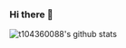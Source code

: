 ### Hi there 👋

![t104360088's github stats](https://github-readme-stats.vercel.app/api?username=t104360088&include_all_commits=true&bg_color=30,e96443,904e95&title_color=fff&text_color=fff)

<!--
**t104360088/t104360088** is a ✨ _special_ ✨ repository because its `README.md` (this file) appears on your GitHub profile.

Here are some ideas to get you started:

- 🔭 I’m currently working on ...
- 🌱 I’m currently learning ...
- 👯 I’m looking to collaborate on ...
- 🤔 I’m looking for help with ...
- 💬 Ask me about ...
- 📫 How to reach me: ...
- 😄 Pronouns: ...
- ⚡ Fun fact: ...
-->
